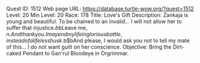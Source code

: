 Quest ID: 1512
Web page URL: https://database.turtle-wow.org/?quest=1512
Level: 20
Min Level: 20
Race: 178
Title: Love's Gift
Description: Zankaja is young and beautiful. To be chained to an invalid... I will not allow her to suffer that injustice.$b$bLeave me, $n. And thank you. I may end my life in glorious battle, instead of a lifeless husk.$b$bAnd please, I would ask you not to tell my mate of this... I do not want guilt on her conscience.
Objective: Bring the Dirt-caked Pendant to Gan'rul Bloodeye in Orgrimmar.
